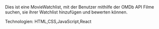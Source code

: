 Dies ist eine MovieWatchlist, mit der Benutzer mithilfe der OMDb API Filme suchen, sie ihrer Watchlist hinzufügen und bewerten können.

Technologien: HTML,CSS,JavaScript,React
